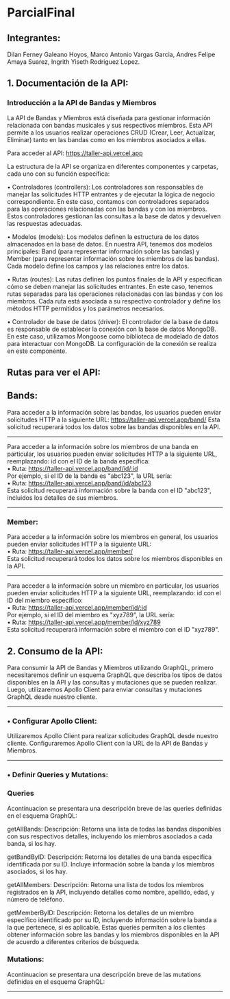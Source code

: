 # ParcialFinal
## Integrantes:
Dilan Ferney Galeano Hoyos, 
Marco Antonio Vargas Garcia, 
Andres Felipe Amaya Suarez, 
Ingrith Yiseth Rodriguez Lopez.

## 1.	Documentación de la API:

### Introducción a la API de Bandas y Miembros

La API de Bandas y Miembros está diseñada para gestionar información relacionada con bandas musicales y sus respectivos miembros. Esta API permite a los usuarios realizar operaciones CRUD (Crear, Leer, Actualizar, Eliminar) tanto en las bandas como en los miembros asociados a ellas.

Para acceder al API: https://taller-api.vercel.app 

La estructura de la API se organiza en diferentes componentes y carpetas, cada uno con su función específica:

•	Controladores (controllers): Los controladores son responsables de manejar las solicitudes HTTP entrantes y de ejecutar la lógica de negocio correspondiente. En este caso, contamos con controladores separados para las operaciones relacionadas con las bandas y con los miembros. Estos controladores gestionan las consultas a la base de datos y devuelven las respuestas adecuadas.

•	Modelos (models): Los modelos definen la estructura de los datos almacenados en la base de datos. En nuestra API, tenemos dos modelos principales: Band (para representar información sobre las bandas) y Member (para representar información sobre los miembros de las bandas). Cada modelo define los campos y las relaciones entre los datos.

•	Rutas (routes): Las rutas definen los puntos finales de la API y especifican cómo se deben manejar las solicitudes entrantes. En este caso, tenemos rutas separadas para las operaciones relacionadas con las bandas y con los miembros. Cada ruta está asociada a su respectivo controlador y define los métodos HTTP permitidos y los parámetros necesarios.

•	Controlador de base de datos (driver): El controlador de la base de datos es responsable de establecer la conexión con la base de datos MongoDB. En este caso, utilizamos Mongoose como biblioteca de modelado de datos para interactuar con MongoDB. La configuración de la conexión se realiza en este componente.

## Rutas para ver el API:
## Bands:
Para acceder a la información sobre las bandas, los usuarios pueden enviar solicitudes HTTP a la siguiente URL: https://taller-api.vercel.app/band/ 
Esta solicitud recuperará todos los datos sobre las bandas disponibles en la API.
___________________________________________________________________________________________________________________________________________________________________________________________
Para acceder a la información sobre los miembros de una banda en particular, los usuarios pueden enviar solicitudes HTTP a la siguiente URL, reemplazando: id con el ID de la banda específica:<br>
•	Ruta: https://taller-api.vercel.app/band/id/:id <br>
Por ejemplo, si el ID de la banda es "abc123", la URL sería: <br>
•	Ruta: https://taller-api.vercel.app/band/id/abc123 <br>
Esta solicitud recuperará información sobre la banda con el ID "abc123", incluidos los detalles de sus miembros.
___________________________________________________________________________________________________________________________________________________________________________________________
### Member:
Para acceder a la información sobre los miembros en general, los usuarios pueden enviar solicitudes HTTP a la siguiente URL:<br>
•	Ruta: https://taller-api.vercel.app/member/ <br>
Esta solicitud recuperará todos los datos sobre los miembros disponibles en la API.<br>
___________________________________________________________________________________________________________________________________________________________________________________________
Para acceder a la información sobre un miembro en particular, los usuarios pueden enviar solicitudes HTTP a la siguiente URL, reemplazando: id con el ID del miembro específico:<br>
•	Ruta: https://taller-api.vercel.app/member/id/:id <br>
Por ejemplo, si el ID del miembro es "xyz789", la URL sería:<br>
•	Ruta: https://taller-api.vercel.app/member/id/xyz789<br> 
Esta solicitud recuperará información sobre el miembro con el ID "xyz789".<br>

## 2.  Consumo de la API:
Para consumir la API de Bandas y Miembros utilizando GraphQL, primero necesitaremos definir un esquema GraphQL que describa los tipos de datos disponibles en la API y las consultas y mutaciones que se pueden realizar. Luego, utilizaremos Apollo Client para enviar consultas y mutaciones GraphQL desde nuestro cliente.
___________________________________________________________________________________________________________________________________________________________________________________________
### • Configurar Apollo Client:
Utilizaremos Apollo Client para realizar solicitudes GraphQL desde nuestro cliente.
Configuraremos Apollo Client con la URL de la API de Bandas y Miembros.
___________________________________________________________________________________________________________________________________________________________________________________________
### • Definir Queries y Mutations:

### Queries
Acontinuacion se presentara una descripción breve de las queries definidas en el esquema GraphQL:

getAllBands:
Descripción: Retorna una lista de todas las bandas disponibles con sus respectivos detalles, incluyendo los miembros asociados a cada banda, si los hay.

getBandByID:
Descripción: Retorna los detalles de una banda específica identificada por su ID. Incluye información sobre la banda y los miembros asociados, si los hay.

getAllMembers:
Descripción: Retorna una lista de todos los miembros registrados en la API, incluyendo detalles como nombre, apellido, edad, y número de teléfono.

getMemberByID:
Descripción: Retorna los detalles de un miembro específico identificado por su ID, incluyendo información sobre la banda a la que pertenece, si es aplicable.
Estas queries permiten a los clientes obtener información sobre las bandas y los miembros disponibles en la API de acuerdo a diferentes criterios de búsqueda.

### Mutations:
Acontinuacion se presentara una descripción breve de las mutations definidas en el esquema GraphQL:
___________________________________________________________________________________________________________________________________________________________________________________________




 
